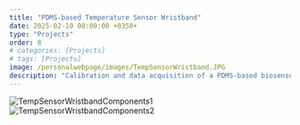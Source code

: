 ```yaml
---
title: "PDMS-based Temperature Sensor Wristband"
date: 2025-02-10 00:00:00 +0350+
type: "Projects"
order: 8
# categories: [Projects]
# tags: [Projects]
image: /personalwebpage/images/TempSensorWristband.JPG
description: "Calibration and data acquisition of a PDMS-based biosensor for monitoring body temperature with a portable wristband"
---
```


![TempSensorWristbandComponents1](/personalwebpage/images/TempSensorWristbandComponents1.JPG)
![TempSensorWristbandComponents2](/personalwebpage/images/TempSensorWristbandComponents2.JPG)